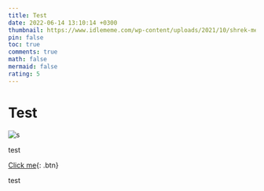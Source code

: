 ```yaml
---
title: Test
date: 2022-06-14 13:10:14 +0300
thumbnail: https://www.idlememe.com/wp-content/uploads/2021/10/shrek-meme-idlememe-1.jpg
pin: false
toc: true
comments: true
math: false
mermaid: false
rating: 5
---
```

# Test

![s](https://www.idlememe.com/wp-content/uploads/2021/10/shrek-meme-idlememe-1.jpg "s")

test

[Click me](http://www.google.com){: .btn}

test